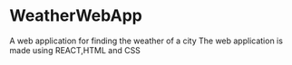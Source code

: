 # WeatherWebApp
A web application for finding the weather of a city
The web application is made using REACT,HTML and CSS
